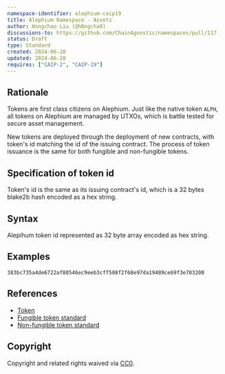```yaml
---
namespace-identifier: alephium-caip19
title: Alephium Namespace - Assets
author: Hongchao Liu (@h0ngcha0)
discussions-to: https://github.com/ChainAgnostic/namespaces/pull/117
status: Draft
type: Standard
created: 2024-06-20
updated: 2024-06-20
requires: ["CAIP-2", "CAIP-19"]
---
```


## Rationale

Tokens are first class citizens on Alephium. Just like the native
token `ALPH`, all tokens on Alephium are managed by UTXOs, which is
battle tested for secure asset management.

New tokens are deployed through the deployment of new contracts, with
token's id matching the id of the issuing contract. The process of
token issuance is the same for both fungible and non-fungible tokens.

## Specification of token id

Token's id is the same as its issuing contract's id, which is a 32
bytes blake2b hash encoded as a hex string.

## Syntax

Alepihum token id represented as 32 byte array encoded as hex string.

## Examples

```
383bc735a4de6722af80546ec9eeb3cff508f2f68e97da19489ce69f3e703200
```

## References

- [Token](https://docs.alephium.org/dapps/concepts/tokens)
- [Fungible token standard](https://docs.alephium.org/dapps/standards/fungible-tokens)
- [Non-fungible token standard](https://docs.alephium.org/dapps/standards/non-fungible-tokens)

## Copyright

Copyright and related rights waived via [CC0](https://creativecommons.org/publicdomain/zero/1.0/).
